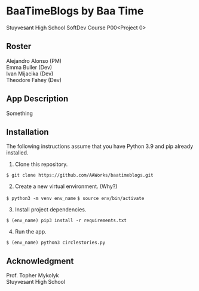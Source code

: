# BaaTimeBlogs by Baa Time
Stuyvesant High School SoftDev Course P00&lt;Project 0>

## Roster
Alejandro Alonso (PM)<br>
Emma Buller (Dev)<br>
Ivan Mijacika (Dev)<br>
Theodore Fahey (Dev)

## App Description
Something

## Installation
The following instructions assume that you have Python 3.9 and pip already installed.

1. Clone this repository.

`$ git clone https://github.com/AAWorks/baatimeblogs.git`

2. Create a new virtual environment. (Why?)

`$ python3 -m venv env_name`
`$ source env/bin/activate`

3. Install project dependencies.

`$ (env_name) pip3 install -r requirements.txt`

4. Run the app.

`$ (env_name) python3 circlestories.py`


## Acknowledgment
Prof. Topher Mykolyk <br>
Stuyvesant High School
